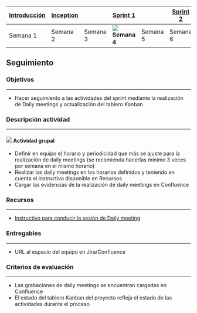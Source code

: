 | [Introducción](https://avargas20.github.io/MISW-Procesos/semanas/introduccion/semana1/semana1) | [Inception]() |   | [Sprint 1](https://avargas20.github.io/MISW-Procesos/semanas/sprint1/sprint1) |   | [Sprint 2]() |   | [Cierre]() |
|--------------|-----------|---|----------|---|----------|---|--------|
| Semana 1            | Semana 2         | Semana 3 | ![](./../../assets/images/localization.jpg) **Semana 4**       | Semana 5 | Semana 6        | Semana 7 | Semana 8      |

## Seguimiento

### Objetivos

---
* Hacer seguimiento a las actividades del sprint mediante la realización de Daily meetings y actualización del tablero Kanban


### Descripción actividad

---

#### ![](./../../assets/images/grupo.png) Actividad grupal

* Definir en equipo el horario y periodicidad que más se ajuste para la realización de daily meetings (se recomienda hacerlas mínimo 3 veces por semana en el mismo horario)
* Realizar las daily meetings en los horarios definidos y teniendo en cuenta el instructivo disponible en Recursos
* Cargar las evidencias de la realización de daily meetings en Confluence

### Recursos 

---
* [Instructivo para conducir la sesión de Daily meeting](https://avargas20.github.io/MISW-Procesos/semanas/semana4/s4_daily_meeting)

### Entregables

---
* URL al espacio del equipo en Jira/Confluence


### Criterios de evaluación

---
* Las grabaciones de daily meetings se encuentran cargadas en Confluence
* El estado del tablero Kanban del proyecto refleja el estado de las actividades durante el proceso


